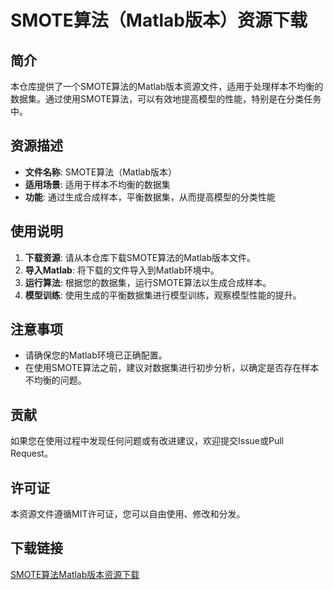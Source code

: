 # SMOTE算法（Matlab版本）资源下载

## 简介

本仓库提供了一个SMOTE算法的Matlab版本资源文件，适用于处理样本不均衡的数据集。通过使用SMOTE算法，可以有效地提高模型的性能，特别是在分类任务中。

## 资源描述

- **文件名称**: SMOTE算法（Matlab版本）
- **适用场景**: 适用于样本不均衡的数据集
- **功能**: 通过生成合成样本，平衡数据集，从而提高模型的分类性能

## 使用说明

1. **下载资源**: 请从本仓库下载SMOTE算法的Matlab版本文件。
2. **导入Matlab**: 将下载的文件导入到Matlab环境中。
3. **运行算法**: 根据您的数据集，运行SMOTE算法以生成合成样本。
4. **模型训练**: 使用生成的平衡数据集进行模型训练，观察模型性能的提升。

## 注意事项

- 请确保您的Matlab环境已正确配置。
- 在使用SMOTE算法之前，建议对数据集进行初步分析，以确定是否存在样本不均衡的问题。

## 贡献

如果您在使用过程中发现任何问题或有改进建议，欢迎提交Issue或Pull Request。

## 许可证

本资源文件遵循MIT许可证，您可以自由使用、修改和分发。

## 下载链接

[SMOTE算法Matlab版本资源下载](https://pan.quark.cn/s/2368f5ca7439)